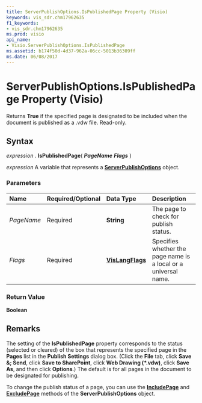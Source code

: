 ```yaml
---
title: ServerPublishOptions.IsPublishedPage Property (Visio)
keywords: vis_sdr.chm17962635
f1_keywords:
- vis_sdr.chm17962635
ms.prod: visio
api_name:
- Visio.ServerPublishOptions.IsPublishedPage
ms.assetid: b174f50d-4d37-962a-06cc-5013b36309ff
ms.date: 06/08/2017
---
```



# ServerPublishOptions.IsPublishedPage Property (Visio)

Returns **True** if the specified page is designated to be included when the document is published as a .vdw file. Read-only.


## Syntax

 _expression_ . **IsPublishedPage**( **_PageName_** **_Flags_** )

 _expression_ A variable that represents a **[ServerPublishOptions](serverpublishoptions-object-visio.md)** object.


### Parameters



|**Name**|**Required/Optional**|**Data Type**|**Description**|
|:-----|:-----|:-----|:-----|
| _PageName_|Required| **String**|The page to check for publish status.|
| _Flags_|Required| **[VisLangFlags](vislangflags-enumeration-visio.md)**|Specifies whether the page name is a local or a universal name.|

### Return Value

 **Boolean**


## Remarks

The setting of the **IsPublishedPage** property corresponds to the status (selected or cleared) of the box that represents the specified page in the **Pages** list in the **Publish Settings** dialog box. (Click the **File** tab, click **Save &; Send**, click **Save to SharePoint**, click **Web Drawing (*.vdw)**, click **Save As**, and then click **Options**.) The default is for all pages in the document to be designated for publishing.

To change the publish status of a page, you can use the **[IncludePage](serverpublishoptions-includepage-method-visio.md)** and **[ExcludePage](serverpublishoptions-excludepage-method-visio.md)** methods of the **ServerPublishOptions** object.


